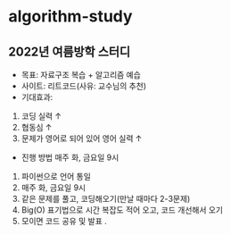 # algorithm-study

## 2022년 여름방학 스터디
* 목표: 자료구조 복습 + 알고리즘 예습
* 사이트: 리트코드(사유: 교수님의 추천)
* 기대효과:
1. 코딩 실력 ↑
2. 협동심 ↑
3. 문제가 영어로 되어 있어 영어 실력 ↑
* 진행 방법 매주 화, 금요일 9시
1. 파이썬으로 언어 통일
2. 매주 화, 금요일 9시
3. 같은 문제를 풀고, 코딩해오기(만날 때마다 2-3문제) 
4. Big(O) 표기법으로 시간 복잡도 적어 오고, 코드 개선해서 오기
5. 모이면 코드 공유 및 발표
.